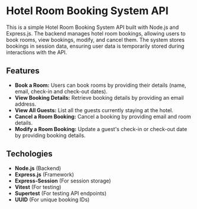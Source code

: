 # Hotel Room Booking System API

This is a simple Hotel Room Booking System API built with Node.js and Express.js. The backend manages hotel room bookings, allowing users to book rooms, view bookings, modify, and cancel them. The system stores bookings in session data, ensuring user data is temporarily stored during interactions with the API.


## Features
- **Book a Room:** Users can book rooms by providing their details (name, email, check-in and check-out dates).
- **View Booking Details:** Retrieve booking details by providing an email address.
- **View All Guests:** List all the guests currently staying at the hotel.
- **Cancel a Room Booking:** Cancel a booking by providing email and room details.
- **Modify a Room Booking:** Update a guest's check-in or check-out date by providing booking details.

## Techologies
- **Node.js** (Backend)
- **Express.js** (Framework)
- **Express-Session** (For session storage)
- **Vitest** (For testing)
- **Supertest** (For testing API endpoints)
- **UUID** (For unique booking IDs)
